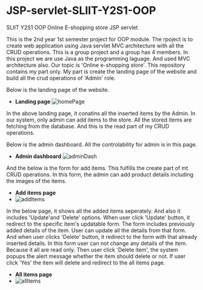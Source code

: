 # JSP-servlet-SLIIT-Y2S1-OOP
SLIIT Y2S1 OOP Online E-shopping store JSP servlet

This is the 2nd year 1st semester project for OOP module. The rpoject is to create web application using Java servlet MVC architecture with all the CRUD operations. This is a group project and a group has 4 members. In this project we are use Java as the programming laguage. And used MVC architecture also. Our topic is 'Online e-shopping store'. This repository contains my part only. My part is create the landing page of the website and build all the crud operations of 'Admin' role.

Below is the landing page of the website.

- **Landing page**
![homePage](https://github.com/hhimansha/JSP-servlet-SLIIT-Y2S1-OOP/assets/143889589/7daf60be-31b1-4f48-bfb0-47592648645f)

In the above landing page, it conatins all the inserted items by the Admin. In our system, only admin can add items to the store. All the stored items are fetching from the database. And this is the read part of my CRUD operations.

Below is the admin dashboard. All the controlability for admin is in this page. 

- **Admin dashboard**
![adminDash](https://github.com/hhimansha/JSP-servlet-SLIIT-Y2S1-OOP/assets/143889589/d0776fe2-7844-46a6-85cc-6ee7589851f1)

And the below is the form for add items. This fulfills the create part of mt CRUD operations. In this form, the admin can add product details including the images of the items.


- **Add items page**
- ![addItems](https://github.com/hhimansha/JSP-servlet-SLIIT-Y2S1-OOP/assets/143889589/4d7a32e1-89ae-4851-811d-6863f4e64919)

In the below page, it shows all the added items seperately. And also it includes 'Update'and 'Delete' options. When user click 'Update' button, it redirect to the specific item's updatable form. The form includes previously added details of the item. User can update all the details from that form. And when user clicks 'Delete' button, it redirect to the form with that already inserted details. In this form user can not change any details of the item. Because it all are read only. Then user click 'Delete item', the system popups the alert message whether the item should delete or not. If user click 'Yes' the item will delete and redirect to the all items page.

- **All items page**
- ![allItems](https://github.com/hhimansha/JSP-servlet-SLIIT-Y2S1-OOP/assets/143889589/7590dfe2-dc39-485b-903c-b2b7b0b4825a)
